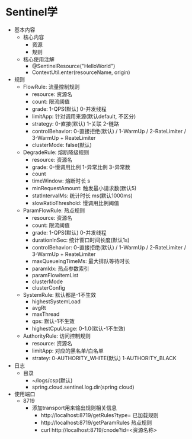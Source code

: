 # Sentinel学
- 基本内容
    - 核心内容
        - 资源
        - 规则
    - 核心使用注解
        - @SentinelResource("HelloWorld")
        - ContextUtil.enter(resourceName, origin)
- 规则
    - FlowRule: 流量控制规则
        - resource: 资源名
        - count: 限流阈值
        - grade: 1-QPS(默认) 0-并发线程
        - limitApp: 针对调用来源(默认default, 不区分)
        - strategy: 0-直接(默认) 1-关联 2-链路
        - controlBehavior: 0-直接拒绝(默认) / 1-WarmUp / 2-RateLimiter / 3-WarmUp + ReateLimiter
        - clusterMode: false(默认)
    - DegradeRule: 熔断降级规则
        - resource: 资源名
        - grade: 0-慢调用比例 1-异常比例 3-异常数
        - count
        - timeWindow: 熔断时长 s
        - minRequestAmount: 触发最小请求数(默认5)
        - statIntervalMs: 统计时长 ms(默认1000ms)
        - slowRatioThreshold: 慢调用比例阈值
    - ParamFlowRule: 热点规则
        - resource: 资源名
        - count: 限流阈值
        - grade: 1-QPS(默认) 0-并发线程
        - durationInSec: 统计窗口时间长度(默认1s)
        - controlBehavior: 0-直接拒绝(默认) / 1-WarmUp / 2-RateLimiter / 3-WarmUp + ReateLimiter
        - maxQueueingTimeMs: 最大排队等待时长
        - paramIdx: 热点参数索引
        - paramFlowitemList
        - clusterMode
        - clusterConfig
    - SystemRule: 默认都是-1不生效
        - highestSystemLoad
        - avgRt
        - maxThread
        - qps: 默认-1不生效
        - highestCpuUsage: 0-1.0(默认-1不生效)
    - AuthorityRule: 访问控制规则
        - resource: 资源名
        - limitApp: 对应的黑名单/白名单
        - stratey: 0-AUTHORITY_WHITE(默认) 1-AUTHORITY_BLACK
- 日志
    - 目录
        - ~/logs/csp(默认)
        - spring.cloud.sentinel.log.dir(spring cloud)
- 使用端口
    - 8719
        - 添加transport用来输出规则相关信息
            - http://localhost:8719/getRules?type=<XXXX> 已加载规则
            - http://localhost:8719/getParamRules 热点规则
            - curl http://localhost:8719/cnode?id=<资源名称>